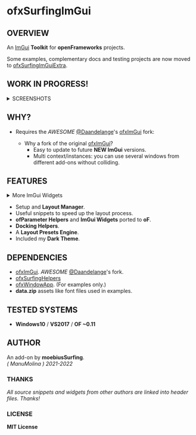 ofxSurfingImGui
=============================

## OVERVIEW

An [ImGui](https://github.com/ocornut/imgui) **Toolkit** for **openFrameworks** projects.  

Some examples, complementary docs and testing projects are now moved to [ofxSurfingImGuiExtra](https://github.com/moebiussurfing/ofxSurfingImGuiExtra).  

## WORK IN PROGRESS!

<details>
  <summary>SCREENSHOTS</summary>
  <p>

#### Widgets & Layout Engine

![image](https://github.com/moebiussurfing/ofxSurfingImGuiExtra/blob/master/readme_media/image/1_Widgets_Sliders2.PNG?raw=true "image")  

![image](https://github.com/moebiussurfing/ofxSurfingImGuiExtra/blob/master/readme_media/image/1_Widgets_Sliders.PNG?raw=true "image")  

#### Layout Presets Engine

![gif](https://github.com/moebiussurfing/ofxSurfingImGuiExtra/blob/master/readme_media/gif/3_0_Layout_Docking2.gif?raw=true "gif")  
  </p>
</details>

## WHY?

* Requires the _AWESOME_ [@Daandelange](https://github.com/Daandelange)'s [ofxImGui](https://github.com/Daandelange/ofxImGui/) fork: 

  - Why a fork of the original [ofxImGui](https://github.com/jvcleave/ofxImGui)? 
    - Easy to update to future **NEW ImGui** versions.  
    - Multi context/instances: 
      you can use several windows from different add-ons without colliding. 

## FEATURES 

<details>
  <summary>More ImGui Widgets</summary>
  <p>

  - Big Toggles and Buttons
  - Vertical and Horizontal Sliders
  - Range Sliders
  - Styled Knobs
  - Inactive, hidden, locked widgets
  - Show or hide labels and values
  - DearWidgets
  - Gradient Color Designer
  - Matrix Selector
  - Progress bars and waiting spinners
  - Files Browser
  - Curve Editors
  - Mouse Wheel control
  </p>
</details>

- Setup and **Layout Manager**.
- Useful snippets to speed up the layout process.  
- **ofParameter Helpers** and **ImGui Widgets** ported to **oF**.
- **Docking Helpers**.
- A **Layout Presets Engine**.
- Included my **Dark Theme**.

## DEPENDENCIES
* [ofxImGui](https://github.com/Daandelange/ofxImGui/). _AWESOME_ [@Daandelange](https://github.com/Daandelange)'s fork.
* [ofxSurfingHelpers](https://github.com/moebiussurfing/ofxSurfingHelpers)
* [ofxWindowApp](https://github.com/moebiussurfing/ofxWindowApp). (For examples only.)
* **data.zip** assets like font files used in examples.

## TESTED SYSTEMS
- **Windows10** / **VS2017** / **OF ~0.11**

## AUTHOR
An add-on by **moebiusSurfing**.  
*( ManuMolina ) 2021-2022*  

### THANKS
_All source snippets and widgets from other authors are linked into header files. Thanks!_

### LICENSE
**MIT License**

